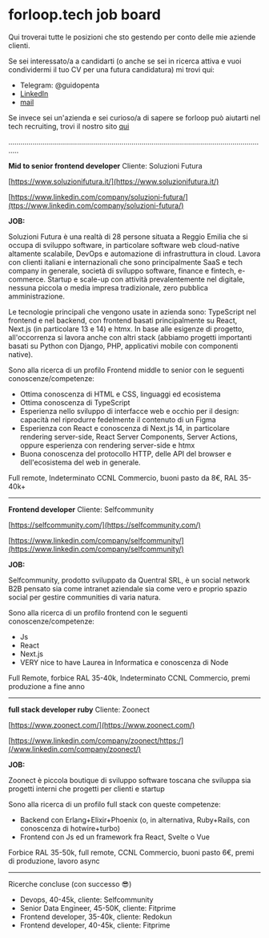 # forloop.tech job board

Qui troverai tutte le posizioni che sto gestendo per conto delle mie aziende clienti.

Se sei interessato/a a candidarti (o anche se sei in ricerca attiva e vuoi condividermi il tuo CV per una futura candidatura) mi trovi qui:
- Telegram: @guidopenta
- [LinkedIn](https://www.linkedin.com/in/guido-penta/)
- [mail](guido@forloop.tech)

Se invece sei un'azienda e sei curioso/a di sapere se forloop può aiutarti nel tech recruiting, trovi il nostro sito [qui](https://forloop.tech)

.................................................................................................................................


**Mid to senior frontend developer**
Cliente: Soluzioni Futura

[https://www.soluzionifutura.it/](https://www.soluzionifutura.it/)

[https://www.linkedin.com/company/soluzioni-futura/](ttps://www.linkedin.com/company/soluzioni-futura/)

**JOB:**

Soluzioni Futura è una realtà di 28 persone situata a Reggio Emilia che si occupa di sviluppo software, in particolare software web cloud-native altamente scalabile, DevOps e automazione di infrastruttura in cloud.
Lavora con clienti italiani e internazionali che sono principalmente SaaS e tech company in generale, società di sviluppo software, finance e fintech, e-commerce. Startup e scale-up con attività prevalentemente nel digitale, nessuna piccola o media impresa tradizionale, zero pubblica amministrazione.

Le tecnologie principali che vengono usate in azienda sono: TypeScript nel frontend e nel backend, con frontend basati principalmente su React, Next.js (in particolare 13 e 14) e htmx. In base alle esigenze di progetto, all'occorrenza si lavora anche con altri stack (abbiamo progetti importanti basati su Python con Django, PHP, applicativi mobile con componenti native).

Sono alla ricerca di un profilo Frontend middle to senior con le seguenti conoscenze/competenze:

- Ottima conoscenza di HTML e CSS, linguaggi ed ecosistema
- Ottima conoscenza di TypeScript
- Esperienza nello sviluppo di interfacce web e occhio per il design: capacità nel riprodurre fedelmente il contenuto di un Figma
- Esperienza con React e conoscenza di Next.js 14, in particolare rendering server-side, React Server Components, Server Actions, oppure esperienza con rendering server-side e htmx
- Buona conoscenza del protocollo HTTP, delle API del browser e dell'ecosistema del web in generale.

Full remote, Indeterminato CCNL Commercio, buoni pasto da 8€, RAL 35-40k+

-----------------------

**Frontend developer**
Cliente: Selfcommunity

[https://selfcommunity.com/](https://selfcommunity.com/)

[https://www.linkedin.com/company/selfcommunity/](https://www.linkedin.com/company/selfcommunity/)

**JOB:**

Selfcommunity, prodotto sviluppato da Quentral SRL, è un social network B2B pensato sia come intranet aziendale sia come vero e proprio spazio social per gestire communities di varia natura.

Sono alla ricerca di un profilo frontend con le seguenti conoscenze/competenze:

- Js
- React
- Next.js
- VERY nice to have Laurea in Informatica e conoscenza di Node

Full Remote, forbice RAL 35-40k, Indeterminato CCNL Commercio, premi produzione a fine anno

-----------------------------

**full stack developer ruby**
Cliente: Zoonect

[https://www.zoonect.com/](https://www.zoonect.com/)

[https://www.linkedin.com/company/zoonect/https:/](/www.linkedin.com/company/zoonect/)

**JOB:**

Zoonect è piccola boutique di sviluppo software toscana che sviluppa sia progetti interni che progetti per clienti e startup 

Sono alla ricerca di un profilo full stack con queste competenze:

- Backend con Erlang+Elixir+Phoenix (o, in alternativa, Ruby+Rails, con conoscenza di hotwire+turbo)
- Frontend con Js ed un framework fra React, Svelte o Vue
  
Forbice RAL 35-50k, full remote, CCNL Commercio, buoni pasto 6€, premi di produzione, lavoro async

----------------------------------------------------------------------------------------------------------------------------------------

Ricerche concluse (con successo 😎)

- Devops, 40-45k, cliente: Selfcommunity
- Senior Data Engineer, 45-50K, cliente: Fitprime
- Frontend developer, 35-40k, cliente: Redokun
- Frontend developer, 40-45k, cliente: Fitprime
